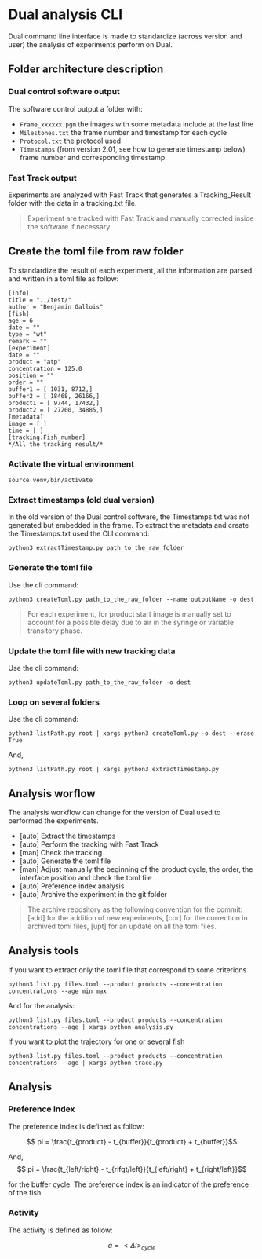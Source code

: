 # Dual analysis CLI

Dual command line interface is made to standardize (across version and user) the analysis of experiments perform on Dual.

## Folder architecture description

### Dual control software output

The software control output a folder with:
* `Frame_xxxxxx.pgm` the images with some metadata include at the last line
* `Milestones.txt` the frame number and timestamp for each cycle
* `Protocol.txt` the protocol used
* `Timestamps` (from version 2.01, see how to generate timestamp below) frame number and corresponding timestamp.

### Fast Track output

Experiments are analyzed with Fast Track that generates a Tracking_Result folder with the data in a tracking.txt file.
> Experiment are tracked with Fast Track and manually corrected inside the software if necessary

## Create the toml file from raw folder

To standardize the result of each experiment, all the information are parsed and written in a toml file as follow:
```
[info]
title = "../test/"
author = "Benjamin Gallois"
[fish]
age = 6
date = ""
type = "wt"
remark = ""
[experiment]
date = ""
product = "atp"
concentration = 125.0
position = ""
order = ""
buffer1 = [ 1031, 8712,]
buffer2 = [ 18468, 26166,]
product1 = [ 9744, 17432,]
product2 = [ 27200, 34885,]
[metadata]
image = [ ]
time = [ ]
[tracking.Fish_number]
*/All the tracking result/*
```

### Activate the virtual environment
```
source venv/bin/activate
```

### Extract timestamps (old dual version)

In the old version of the Dual control software, the Timestamps.txt was not generated but embedded in the frame. To extract the metadata and create the Timestamps.txt used the CLI command:
```
python3 extractTimestamp.py path_to_the_raw_folder 
```

### Generate the toml file

Use the cli command:
```
python3 createToml.py path_to_the_raw_folder --name outputName -o dest
```

> For each experiment, for product start image is manually set to account for a possible delay due to air in the syringe or variable transitory phase.

### Update the toml file with new tracking data
Use the cli command:
```
python3 updateToml.py path_to_the_raw_folder -o dest
```


### Loop on several folders

Use the cli command:
```
python3 listPath.py root | xargs python3 createToml.py -o dest --erase True
```
And,
```
python3 listPath.py root | xargs python3 extractTimestamp.py
```


## Analysis worflow

The analysis workflow can change for the version of Dual used to performed the experiments.

* [auto] Extract the timestamps
* [auto] Perform the tracking with Fast Track
* [man] Check the tracking
* [auto] Generate the toml file
* [man] Adjust manually the beginning of the product cycle, the order, the interface position and check the toml file
* [auto] Preference index analysis
* [auto] Archive the experiment in the git folder

> The archive repository as the following convention for the commit:
> [add] for the addition of new experiments, [cor] for the correction in archived toml files, [upt] for an update on all the toml files. 

## Analysis tools

If you want to extract only the toml file that correspond to some criterions
```
python3 list.py files.toml --product products --concentration concentrations --age min max
```
And for  the analysis:
```
python3 list.py files.toml --product products --concentration concentrations --age | xargs python analysis.py
```

If you want to plot the trajectory for one or several fish
```
python3 list.py files.toml --product products --concentration concentrations --age | xargs python trace.py
```

## Analysis

### Preference Index

The preference index is defined as follow:

$$ pi = \frac{t_{product} - t_{buffer}}{t_{product} + t_{buffer}}$$

And,
$$ pi = \frac{t_{left/right} - t_{rifgt/left}}{t_{left/right} + t_{right/left}}$$

for the buffer cycle.
The preference index is an indicator of the preference of the fish.

### Activity

The activity is defined as follow:

$$ a = <\Delta l> _{cycle} $$



